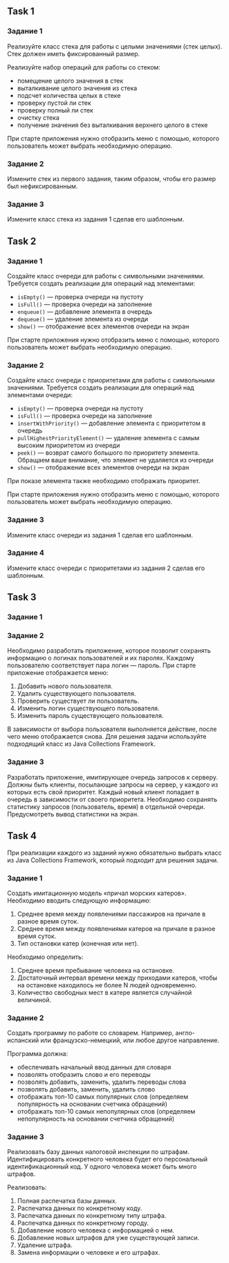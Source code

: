 ## Task 1
### Задание 1
Реализуйте класс стека для работы с целыми значениями (стек целых). Стек должен иметь фиксированный размер.

Реализуйте набор операций для работы со стеком:
- помещение целого значения в стек
- выталкивание целого значения из стека
- подсчет количества целых в стеке
- проверку пустой ли стек
- проверку полный ли стек
- очистку стека
- получение значения без выталкивания верхнего целого в стеке

При старте приложения нужно отобразить меню с помощью, которого пользователь может выбрать необходимую операцию.

### Задание 2
Измените стек из первого задания, таким образом, чтобы его размер был нефиксированным.

### Задание 3
Измените класс стека из задания 1 сделав его шаблонным.



## Task 2
### Задание 1
Создайте класс очереди для работы с символьными значениями. Требуется создать реализации для операций над элементами:
- `isEmpty()` — проверка очереди на пустоту
- `isFull()` — проверка очереди на заполнение
- `enqueue()` — добавление элемента в очередь
- `dequeue()` — удаление элемента из очереди
- `show()` — отображение всех элементов очереди на экран

При старте приложения нужно отобразить меню с помощью, которого пользователь может выбрать необходимую операцию.

### Задание 2
Создайте класс очереди с приоритетами для работы с символьными значениями. Требуется создать реализации для операций над элементами очереди:
- `isEmpty()` — проверка очереди на пустоту
- `isFull()` — проверка очереди на заполнение
- `insertWithPriority()` — добавление элемента c приоритетом в очередь
- `pullHighestPriorityElement()` — удаление элемента с самым высоким приоритетом из очереди
- `peek()` — возврат самого большого по приоритету элемента. Обращаем ваше внимание, что элемент не удаляется из очереди
- `show()` — отображение всех элементов очереди на экран

При показе элемента также необходимо отображать приоритет.

При старте приложения нужно отобразить меню с помощью, которого пользователь может выбрать необходимую операцию.

### Задание 3
Измените класс очереди из задания 1 сделав его шаблонным.

### Задание 4
Измените класс очереди с приоритетами из задания 2 сделав его шаблонным.



## Task 3
### Задание 1


### Задание 2
Необходимо разработать приложение, которое позволит сохранять информацию о логинах пользователей и их паролях. Каждому пользователю соответствует пара логин — пароль. При старте приложение отображается меню:
1. Добавить нового пользователя.
2. Удалить существующего пользователя.
3. Проверить существует ли пользователь.
4. Изменить логин существующего пользователя.
5. Изменить пароль существующего пользователя.

В зависимости от выбора пользователя выполняется действие, после чего меню отображается снова. Для решения задачи используйте подходящий класс из Java Collections Framework.

### Задание 3
Разработать приложение, имитирующее очередь запросов к серверу. Должны быть клиенты, посылающие запросы на сервер, у каждого из которых есть свой приоритет. Каждый новый клиент попадает в очередь в зависимости от своего приоритета. Необходимо сохранять статистику запросов (пользователь, время) в отдельной очереди. Предусмотреть вывод статистики на экран.


## Task 4
При реализации каждого из заданий нужно обязательно выбрать класс из Java Collections Framework, который подходит для решения задачи.

### Задание 1
Создать имитационную модель «причал морских катеров». Необходимо вводить следующую информацию:
1. Cреднее время между появлениями пассажиров на причале в разное время суток.
2. Cреднее время между появлениями катеров на причале в разное время суток.
3. Тип остановки катер (конечная или нет).

Необходимо определить:
1. Среднее время пребывание человека на остановке.
2. Достаточный интервал времени между приходами катеров, чтобы на остановке находилось не более N людей одновременно.
3. Количество свободных мест в катере является случайной величиной.

### Задание 2
Создать программу по работе со словарем. Например, англо-испанский или французско-немецкий, или любое другое направление.

Программа должна:
- обеспечивать начальный ввод данных для словаря
- позволять отобразить слово и его переводы
- позволять добавить, заменить, удалить переводы слова
- позволять добавить, заменить, удалить слово
- отображать топ-10 самых популярных слов (определяем популярность на основании счетчика обращений)
- отображать топ-10 самых непопулярных слов (определяем непопулярность на основании счетчика обращений)

### Задание 3
Реализовать базу данных налоговой инспекции по штрафам. Идентифицировать конкретного человека будет его персональный идентификационный код. У одного человека может быть много штрафов.

Реализовать:
1. Полная распечатка базы данных.
2. Распечатка данных по конкретному коду.
3. Распечатка данных по конкретному типу штрафа.
4. Распечатка данных по конкретному городу.
5. Добавление нового человека с информацией о нем.
6. Добавление новых штрафов для уже существующей записи.
7. Удаление штрафа.
8. Замена информации о человеке и его штрафах.